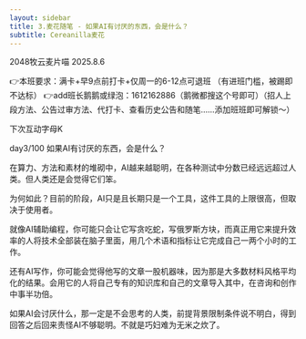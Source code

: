 ```yaml
---
layout: sidebar
title: 3.麦花随笔 - 如果AI有讨厌的东西，会是什么？
subtitle: Cereanilla麦花
---
```


2048牧云麦片喵
2025.8.6

👉本班要求：满卡+早9点前打卡+仅周一的6-12点可退班
（有进班门槛，被踢即不达标）
👉add班长鹅鹅或绿泡：1612162886（鹅微都搜这个号即可）（招人上段方法、公告过审方法、代打卡、查看历史公告和随笔……添加班班即可解锁～）

下次互动字母K

day3/100 如果AI有讨厌的东西，会是什么？

在算力、方法和素材的堆砌中，AI越来越聪明，在各种测试中分数已经远远超过人类。但人类还是会觉得它们笨。

为何如此？目前的阶段，AI只是且长期只是一个工具，这件工具的上限很高，但取决于使用者。

就像AI辅助编程，你可能只会让它写贪吃蛇，写俄罗斯方块，而真正用它来提升效率的人将技术全部装在脑子里面，用几个术语和指标让它完成自己一两个小时的工作。

还有AI写作，你可能会觉得他写的文章一股机器味，因为那是大多数材料风格平均化的结果。会用它的人将自己专有的知识库和自己的文章导入其中，在咨询和创作中事半功倍。

如果AI会讨厌什么，那一定是不会思考的人类，前提背景限制条件说不明白，得到回答之后回来责怪AI不够聪明。不就是巧妇难为无米之炊了。